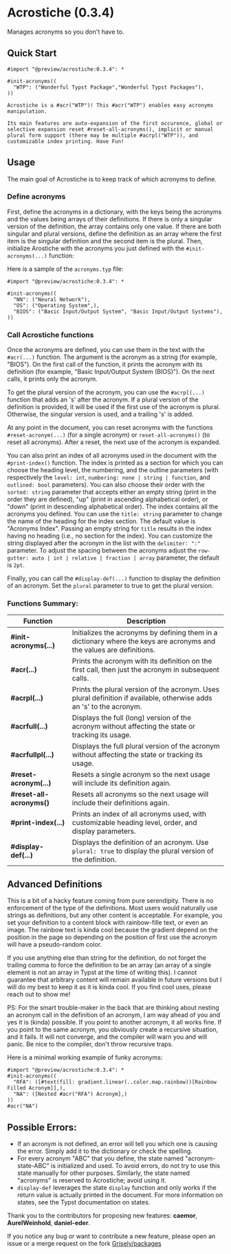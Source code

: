 # Acrostiche (0.3.4)

Manages acronyms so you don't have to.

## Quick Start

```
#import "@preview/acrostiche:0.3.4": *

#init-acronyms((
  "WTP": ("Wonderful Typst Package","Wonderful Typst Packages"),
))

Acrostiche is a #acr("WTP")! This #acr("WTP") enables easy acronyms manipulation.

Its main features are auto-expansion of the first occurence, global or selective expansion reset #reset-all-acronyms(), implicit or manual plural form support (there may be multiple #acrpl("WTP")), and customizable index printing. Have Fun!
```


## Usage

The main goal of Acrostiche is to keep track of which acronyms to define.

### Define acronyms
First, define the acronyms in a dictionary, with the keys being the acronyms and the values being arrays of their definitions.
If there is only a singular version of the definition, the array contains only one value.
If there are both singular and plural versions, define the definition as an array where the first item is the singular definition and the second item is the plural.
Then, initialize Arostiche with the acronyms you just defined with the `#init-acronyms(...)` function:

Here is a sample of the `acronyms.typ` file:
```
#import "@preview/acrostiche:0.3.4": *

#init-acronyms((
  "NN": ("Neural Network"),
  "OS": ("Operating System",),
  "BIOS": ("Basic Input/Output System", "Basic Input/Output Systems"), 
)) 
```

### Call Acrostiche functions
Once the acronyms are defined, you can use them in the text with the `#acr(...)` function.
The argument is the acronym as a string (for example, "BIOS"). On the first call of the function, it prints the acronym with its definition (for example, "Basic Input/Output System (BIOS)").
On the next calls, it prints only the acronym.

To get the plural version of the acronym, you can use the `#acrpl(...)` function that adds an 's' after the acronym.
If a plural version of the definition is provided, it will be used if the first use of the acronym is plural.
Otherwise, the singular version is used, and a trailing 's' is added.

At any point in the document, you can reset acronyms with the functions `#reset-acronym(...)` (for a single acronym) or `reset-all-acronyms()` (to reset all acronyms). After a reset, the next use of the acronym is expanded.

You can also print an index of all acronyms used in the document with the `#print-index()` function.
The index is printed as a section for which you can choose the heading level, the numbering, and the outline parameters (with respectively the `level: int`, `numbering: none | string | function`, and `outlined: bool` parameters).
You can also choose their order with the `sorted: string` parameter that accepts either an empty string (print in the order they are defined), "up" (print in ascending alphabetical order), or "down" (print in descending alphabetical order).
The index contains all the acronyms you defined. You can use the `title: string` parameter to change the name of the heading for the index section.
The default value is "Acronyms Index". Passing an empty string for `title` results in the index having no heading (i.e., no section for the index).
You can customize the string displayed after the acronym in the list with the `delimiter: ":"` parameter.
To adjust the spacing between the acronyms adjust the `row-gutter: auto | int | relative | fraction | array` parameter, the default is `2pt`.

Finally, you can call the `#display-def(...)` function to display the definition of an acronym. Set the `plural` parameter to true to get the plural version.

### Functions Summary:

| **Function**                  | **Description**                                                                                                     |
|-------------------------------|---------------------------------------------------------------------------------------------------------------------|
| **#init-acronyms(...)**        | Initializes the acronyms by defining them in a dictionary where the keys are acronyms and the values are definitions. |
| **#acr(...)**                  | Prints the acronym with its definition on the first call, then just the acronym in subsequent calls.                  |
| **#acrpl(...)**                | Prints the plural version of the acronym. Uses plural definition if available, otherwise adds an 's' to the acronym. |
| **#acrfull(...)**              | Displays the full (long) version of the acronym without affecting the state or tracking its usage.                    |
| **#acrfullpl(...)**            | Displays the full plural version of the acronym without affecting the state or tracking its usage.                    |
| **#reset-acronym(...)**        | Resets a single acronym so the next usage will include its definition again.                                         |
| **#reset-all-acronyms()**      | Resets all acronyms so the next usage will include their definitions again.                                          |
| **#print-index(...)**          | Prints an index of all acronyms used, with customizable heading level, order, and display parameters.                |
| **#display-def(...)**          | Displays the definition of an acronym. Use `plural: true` to display the plural version of the definition.           |

## Advanced Definitions
This is a bit of a hacky feature coming from pure serendipity.
There is no enforcement of the type of the definitions.
Most users would naturally use strings as definitions, but any other content is acceptable.
For example, you set your definition to a content block with rainbow-fille text, or even an image.
The rainbow text is kinda cool because the gradient depend on the position in the page so depending on the position of first use the acronym will have a pseudo-random color.

If you use anything else than string for the definition, do not forget the trailing comma to force the definition to be an array (an array of a single element is not an array in Typst at the time of writing this).
I cannot guarantee that arbitrary content will remain available in future versions but I will do my best to keep it as it is kinda cool.
If you find cool uses, please reach out to show me!


PS: For the smart trouble-maker in the back that are thinking about nesting an acronym call in the definition of an acronym, I am way ahead of you and yes it is (kinda) possible.
If you point to another acronym, it all works fine.
If you point to the same acronym, you obviously create a recursive situation, and it fails.
It will not converge, and the compiler will warn you and will panic.
Be nice to the compiler, don't throw recursive traps.


Here is a minimal working example of funky acronyms:

```
#import "@preview/acrostiche:0.3.4": *                                                           
#init-acronyms((
  "RFA": ([#text(fill: gradient.linear(..color.map.rainbow))[Rainbow Filled Acronym]],),                                                             
  "NA": ([Nested #acr("RFA") Acronym],)
))
#acr("NA")
```

## Possible Errors:

 * If an acronym is not defined, an error will tell you which one is causing the error. Simply add it to the dictionary or check the spelling.
 * For every acronym "ABC" that you define, the state named "acronym-state-ABC" is initialized and used. To avoid errors, do not try to use this state manually for other purposes. Similarly, the state named "acronyms" is reserved to Acrostiche; avoid using it.
 * `display-def` leverages the state `display` function and only works if the return value is actually printed in the document. For more information on states, see the Typst documentation on states.

Thank you to the contributors for proposing new features: **caemor**, **AurelWeinhold**, **daniel-eder**. 

If you notice any bug or want to contribute a new feature, please open an issue or a merge request on the fork [Grisely/packages](https://github.com/Grisely/packages)

